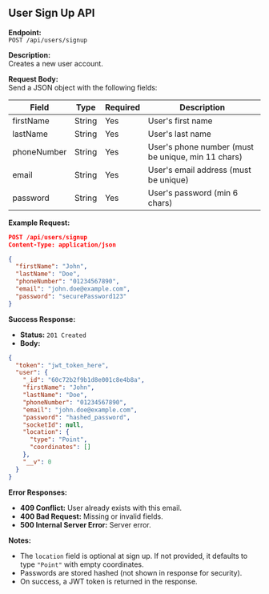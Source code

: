 ## User Sign Up API

**Endpoint:**  
`POST /api/users/signup`

**Description:**  
Creates a new user account.

**Request Body:**  
Send a JSON object with the following fields:

| Field        | Type   | Required | Description                                 |
|--------------|--------|----------|---------------------------------------------|
| firstName    | String | Yes      | User's first name                           |
| lastName     | String | Yes      | User's last name                            |
| phoneNumber  | String | Yes      | User's phone number (must be unique, min 11 chars) |
| email        | String | Yes      | User's email address (must be unique)        |
| password     | String | Yes      | User's password (min 6 chars)                |

**Example Request:**
```json
POST /api/users/signup
Content-Type: application/json

{
  "firstName": "John",
  "lastName": "Doe",
  "phoneNumber": "01234567890",
  "email": "john.doe@example.com",
  "password": "securePassword123"
}
```

**Success Response:**

- **Status:** `201 Created`
- **Body:**
```json
{
  "token": "jwt_token_here",
  "user": {
    "_id": "60c72b2f9b1d8e001c8e4b8a",
    "firstName": "John",
    "lastName": "Doe",
    "phoneNumber": "01234567890",
    "email": "john.doe@example.com",
    "password": "hashed_password",
    "socketId": null,
    "location": {
      "type": "Point",
      "coordinates": []
    },
    "__v": 0
  }
}
```

**Error Responses:**

- **409 Conflict:** User already exists with this email.
- **400 Bad Request:** Missing or invalid fields.
- **500 Internal Server Error:** Server error.

**Notes:**
- The `location` field is optional at sign up. If not provided, it defaults to type `"Point"` with empty coordinates.
- Passwords are stored hashed (not shown in response for security).
- On success, a JWT token is returned in the response.